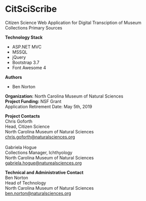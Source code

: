 # CitSciScribe

Citizen Science Web Application for Digital Transciption of Museum Collections Primary Sources

<strong>Technology Stack</strong><br>
* ASP.NET MVC
* MSSQL
* jQuery
* Bootstrap 3.7
* Font Awesome 4

<strong>Authors</strong><br>
* Ben Norton

<strong>Organization:</strong> North Carolina Museum of Natural Sciences<br>
<strong>Project Funding:</strong> NSF Grant<br>
Application Retirement Date: May 5th, 2019<br>

<strong>Project Contacts</strong><br>
Chris Goforth<br>
Head, Citizen Science<br>
North Carolina Museum of Natural Sciences<br>
<a href="mailto:chris.goforth@naturalsciences.org">chris.goforth@naturalsciences.org</a><br>
<br>
Gabriela Hogue<br>
Collections Manager, Ichthyology<br>
North Carolina Museum of Natural Sciences<br>
<a href="mailto:gabriela.hogue@naturealsciences.org">gabriela.hogue@naturealsciences.org</a><br>

<strong>Technical and Administrative Contact</strong><br>
Ben Norton<br>
Head of Technology<br>
North Carolina Museum of Natural Sciences<br>
<a href="mailto:ben.norton@naturalsciences.org">ben.norton@naturalsciences.org</a><br>



